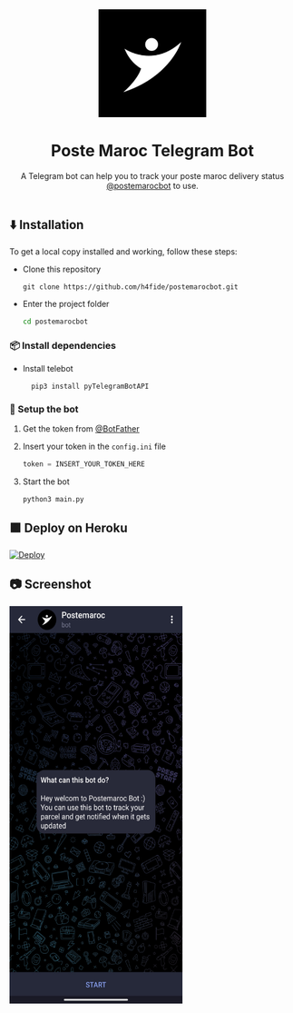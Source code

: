 <div align="center">
  <img src="https://raw.githubusercontent.com/h4fide/postemarocbot/main/src/icon.jpg" width="190">
  <h1>Poste Maroc Telegram Bot</h1>
  A Telegram bot can help you to track your poste maroc delivery status  <a href="https://t.me/postemarocbot">@postemarocbot</a> to use.
</div>
<style>img{border: 5px;}</style> 
</br>

## :arrow_down: Installation
To get a local copy installed and working, follow these steps:

 - Clone this repository

    ```console
    git clone https://github.com/h4fide/postemarocbot.git
    ```

    
 - Enter the project folder

    ```sh
    cd postemarocbot
    ```

### 📦 Install dependencies

- Install telebot

        pip3 install pyTelegramBotAPI

### 🚀 Setup the bot

 1. Get the token from <a href="https://t.me/BotFather">@BotFather</a>

 2. Insert your token in the `config.ini` file

    ```py
    token = INSERT_YOUR_TOKEN_HERE
    ```

 4. Start the bot

    ```shell
    python3 main.py
    ```



## 🟪 Deploy on Heroku

[![Deploy](https://www.herokucdn.com/deploy/button.svg)](https://heroku.com)


## 📷 Screenshot

<img src="https://raw.githubusercontent.com/h4fide/postemarocbot/main/src/screen.png" alt="Screenshot" width="305" height="700">

